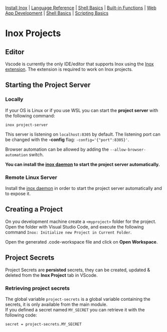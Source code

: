 [Install Inox](../README.md#installation) |
[Language Reference](./language-reference.md) |
[Shell Basics](./shell-basics.md) | [Built-in Functions](./builtins.md) |
[Web App Development](./web-app-development.md) |
[Shell Basics](./shell-basics.md) | [Scripting Basics](./scripting-basics.md)

# Inox Projects

## Editor

Vscode is currently the only IDE/editor that supports Inox using the
[Inox extension](https://marketplace.visualstudio.com/items?itemName=graphr00t.inox).
The extension is required to work on Inox projects.

## Starting the Project Server

### Locally

If your OS is Linux or if you use WSL you can start the **project server** with
the following command:

```
inox project-server
```

This server is listening on `localhost:8305` by default. The listening port can
be changed with the **-config** flag: `-config='{"port":8305}'`.

Browser automation can be allowed by adding the `--allow-browser-automation` switch.

**You can install the [inox daemon](./inox-daemon.md) to start the project server automatically.**

### Remote Linux Server

Install the [inox daemon](./inox-daemon.md) in order to start the project server automatically and to expose it.

## Creating a Project

On you development machine create a `<myproject>` folder for the project. Open
the folder with Visual Studio Code, and execute the following command
`Inox: Initialize new Project in Current Folder`.

Open the generated .code-workspace file and click on **Open Workspace**.

## Project Secrets

Project Secrets are **persisted** secrets, they can be created, updated &
deleted from the **Inox Project** tab in VScode.

### Retrieving project secrets

The global variable `project-secrets` is a global variable containing the
secrets, it is only available from the main module.\
If you defined a secret named `MY_SECRET` you can retrieve it with the following
code:

```
secret = project-secrets.MY_SECRET
```
